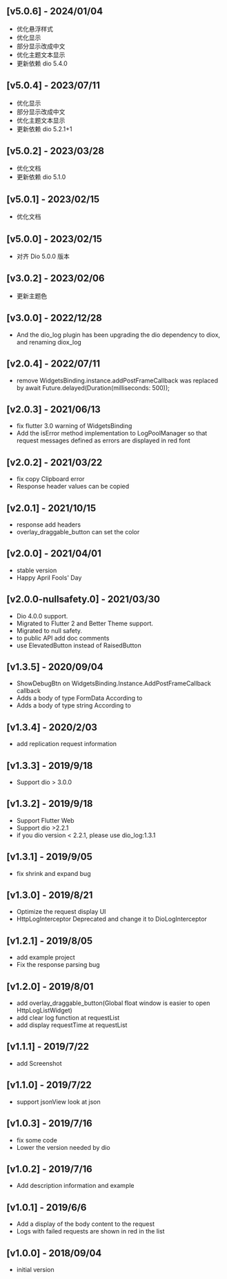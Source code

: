 ## [v5.0.6] - 2024/01/04
- 优化悬浮样式
- 优化显示
- 部分显示改成中文
- 优化主题文本显示
- 更新依赖 dio 5.4.0
## [v5.0.4] - 2023/07/11

- 优化显示
- 部分显示改成中文
- 优化主题文本显示
- 更新依赖 dio 5.2.1+1

## [v5.0.2] - 2023/03/28

- 优化文档
- 更新依赖 dio 5.1.0

## [v5.0.1] - 2023/02/15

- 优化文档

## [v5.0.0] - 2023/02/15

- 对齐 Dio 5.0.0 版本

## [v3.0.2] - 2023/02/06

- 更新主题色

## [v3.0.0] - 2022/12/28

- And the dio_log plugin has been upgrading the dio dependency to diox, and renaming diox_log

## [v2.0.4] - 2022/07/11

- remove WidgetsBinding.instance.addPostFrameCallback was replaced by await Future.delayed(Duration(milliseconds: 500));

## [v2.0.3] - 2021/06/13

- fix flutter 3.0 warning of WidgetsBinding
- Add the isError method implementation to LogPoolManager so that request messages defined as errors are displayed in red font

## [v2.0.2] - 2021/03/22

- fix copy Clipboard error
- Response header values can be copied

## [v2.0.1] - 2021/10/15

- response add headers
- overlay_draggable_button can set the color

## [v2.0.0] - 2021/04/01

- stable version
- Happy April Fools' Day

## [v2.0.0-nullsafety.0] - 2021/03/30

- Dio 4.0.0 support.
- Migrated to Flutter 2 and Better Theme support.
- Migrated to null safety.
- to public API add doc comments
- use ElevatedButton instead of RaisedButton

## [v1.3.5] - 2020/09/04

- ShowDebugBtn on WidgetsBinding.Instance.AddPostFrameCallback callback
- Adds a body of type FormData According to
- Adds a body of type string According to

## [v1.3.4] - 2020/2/03

- add replication request information

## [v1.3.3] - 2019/9/18

- Support dio > 3.0.0

## [v1.3.2] - 2019/9/18

- Support Flutter Web
- Support dio >2.2.1
- if you dio version < 2.2.1, please use dio_log:1.3.1

## [v1.3.1] - 2019/9/05

- fix shrink and expand bug

## [v1.3.0] - 2019/8/21

- Optimize the request display UI
- HttpLogInterceptor Deprecated and change it to DioLogInterceptor

## [v1.2.1] - 2019/8/05

- add example project
- Fix the response parsing bug

## [v1.2.0] - 2019/8/01

- add overlay_draggable_button(Global float window is easier to open HttpLogListWidget)
- add clear log function at requestList
- add display requestTime at requestList

## [v1.1.1] - 2019/7/22

- add Screenshot

## [v1.1.0] - 2019/7/22

- support jsonView look at json

## [v1.0.3] - 2019/7/16

- fix some code
- Lower the version needed by dio

## [v1.0.2] - 2019/7/16

- Add description information and example

## [v1.0.1] - 2019/6/6

- Add a display of the body content to the request
- Logs with failed requests are shown in red in the list

## [v1.0.0] - 2018/09/04

- initial version
